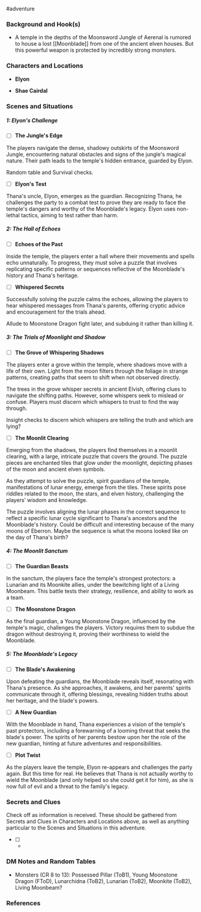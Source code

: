  #adventure 

### Background and Hook(s)

* A temple in the depths of the Moonsword Jungle of Aerenal is rumored to house a lost [[Moonblade]] from one of the ancient elven houses. But this powerful weapon is protected by incredibly strong monsters.

### Characters and Locations

* **Elyon**

* **Shae Cairdal**

### Scenes and Situations

##### 1: Elyon's Challenge

 - [ ]  **The Jungle's Edge**

The players navigate the dense, shadowy outskirts of the Moonsword Jungle, encountering natural obstacles and signs of the jungle's magical nature. Their path leads to the temple's hidden entrance, guarded by Elyon.

Random table and Survival checks.

 - [ ]  **Elyon's Test**

Thana's uncle, Elyon, emerges as the guardian. Recognizing Thana, he challenges the party to a combat test to prove they are ready to face the temple's dangers and worthy of the Moonblade's legacy. Elyon uses non-lethal tactics, aiming to test rather than harm.

##### 2: The Hall of Echoes

 - [ ]  **Echoes of the Past**

Inside the temple, the players enter a hall where their movements and spells echo unnaturally. To progress, they must solve a puzzle that involves replicating specific patterns or sequences reflective of the Moonblade's history and Thana's heritage.

 - [ ]  **Whispered Secrets**

Successfully solving the puzzle calms the echoes, allowing the players to hear whispered messages from Thana's parents, offering cryptic advice and encouragement for the trials ahead.

Allude to Moonstone Dragon fight later, and subduing it rather than killing it.

##### 3: The Trials of Moonlight and Shadow

 - [ ]  **The Grove of Whispering Shadows**

The players enter a grove within the temple, where shadows move with a life of their own. Light from the moon filters through the foliage in strange patterns, creating paths that seem to shift when not observed directly.

The trees in the grove whisper secrets in ancient Elvish, offering clues to navigate the shifting paths. However, some whispers seek to mislead or confuse. Players must discern which whispers to trust to find the way through.

Insight checks to discern which whispers are telling the truth and which are lying?

 - [ ]  **The Moonlit Clearing**

Emerging from the shadows, the players find themselves in a moonlit clearing, with a large, intricate puzzle that covers the ground. The puzzle pieces are enchanted tiles that glow under the moonlight, depicting phases of the moon and ancient elven symbols.

As they attempt to solve the puzzle, spirit guardians of the temple, manifestations of lunar energy, emerge from the tiles. These spirits pose riddles related to the moon, the stars, and elven history, challenging the players’ wisdom and knowledge.

The puzzle involves aligning the lunar phases in the correct sequence to reflect a specific lunar cycle significant to Thana's ancestors and the Moonblade's history. Could be difficult and interesting because of the many moons of Eberron. Maybe the sequence is what the moons looked like on the day of Thana's birth?

##### 4: The Moonlit Sanctum

 - [ ]  **The Guardian Beasts**

In the sanctum, the players face the temple's strongest protectors: a Lunarian and its Moonkite allies, under the bewitching light of a Living Moonbeam. This battle tests their strategy, resilience, and ability to work as a team.

 - [ ]  **The Moonstone Dragon**

As the final guardian, a Young Moonstone Dragon, influenced by the temple's magic, challenges the players. Victory requires them to subdue the dragon without destroying it, proving their worthiness to wield the Moonblade.

##### 5: The Moonblade's Legacy

 - [ ]  **The Blade's Awakening**

Upon defeating the guardians, the Moonblade reveals itself, resonating with Thana's presence. As she approaches, it awakens, and her parents' spirits communicate through it, offering blessings, revealing hidden truths about her heritage, and the blade's powers.

 - [ ]  **A New Guardian**

With the Moonblade in hand, Thana experiences a vision of the temple's past protectors, including a forewarning of a looming threat that seeks the blade's power. The spirits of her parents bestow upon her the role of the new guardian, hinting at future adventures and responsibilities.

 - [ ]  **Plot Twist**

As the players leave the temple, Elyon re-appears and challenges the party again. But this time for real. He believes that Thana is not actually worthy to wield the Moonblade (and only helped so she could get it for him), as she is now full of evil and a threat to the family's legacy.

### Secrets and Clues
Check off as information is received. These should be gathered from Secrets and Clues in Characters and Locations above, as well as anything particular to the Scenes and Situations in this adventure.

 - [ ] -

### DM Notes and Random Tables

* Monsters (CR 8 to 13): Possessed Pillar (ToB1), Young Moonstone Dragon (FToD), Lunarchidna (ToB2), Lunarian (ToB2), Moonkite (ToB2), Living Moonbeam?

### References

